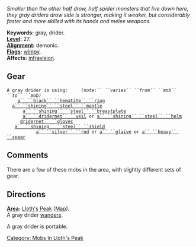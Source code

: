 *Smaller than the other half drow, half spider monsters that live down
here, they gray driders drow side is stronger, making it weaker, but
considerably faster and more skilled with its hands and melee weapons.*

**Keywords:** gray, drider.  
**[Level](Level.md "wikilink"):** 27.  
**[Alignment](Alignment.md "wikilink"):** demonic.  
**[Flags](:Category:_Mob_Types.md "wikilink"):**
[wimpy](Wimpy_Mobs.md "wikilink").  
**Affects:** [infravision](Infravision.md "wikilink").  

## Gear

`A gray drider is using:     `*`(note:`` ``varies`` ``from`` ``mob`` ``to`` ``mob)`*  
<worn on finger>`    `[`a`` ``black`` ``hematite`` ``ring`](Black_Hematite_Ring.md "wikilink")  
<worn around neck>`  `[`a`` ``shining`` ``steel`` ``mantle`](Shining_Steel_Mantle.md "wikilink")  
<worn on body>`      `[`a`` ``shining`` ``steel`` ``breastplate`](Shining_Steel_Breastplate.md "wikilink")  
<worn on head>`      `[`a`` ``dridernet`` ``veil`](Dridernet_Veil.md "wikilink")` or `[`a`` ``shining`` ``steel`` ``helm`](Shining_Steel_Helm.md "wikilink")  
<worn on hands>`     `[`dridernet`` ``gloves`](Dridernet_Gloves.md "wikilink")  
<held in offhand>`   `[`a`` ``shining`` ``steel`` ``shield`](Shining_Steel_Shield.md "wikilink")  
<wielded>`           `[`a`` ``silver`` ``rod`](Silver_Rod.md "wikilink")` or `[`a`` ``glaive`](Glaive.md "wikilink")` or `[`a`` ``heavy`` ``spear`](Heavy_Spear.md "wikilink")

## Comments

There are a few of these mobs in the area, with slightly different sets
of gear.

## Directions

**[Area](:Category:_Areas.md "wikilink"):** [Lloth's
Peak](:Category:_Lloth's_Peak.md "wikilink")
([Map](Lloth's_Peak_Map.md "wikilink")).  
A gray drider [wanders](Wandering_Mobs.md "wikilink").

A gray drider is portable.  

[Category: Mobs In Lloth's
Peak](Category:_Mobs_In_Lloth's_Peak "wikilink")
